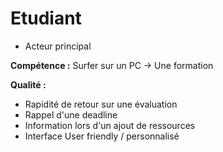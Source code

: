 # Etudiant

- Acteur principal

**Compétence :** Surfer sur un PC
    -> Une formation

**Qualité :**

- Rapidité de retour sur une évaluation
- Rappel d'une deadline
- Information lors d'un ajout de ressources
- Interface User friendly / personnalisé

